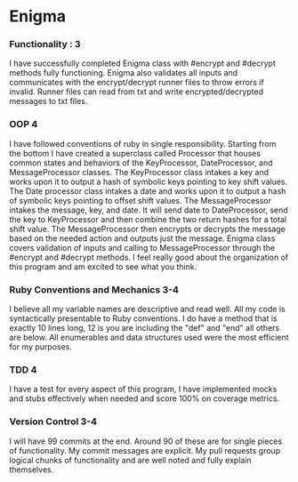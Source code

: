 # Enigma

### Functionality : 3
I have successfully completed Enigma class with #encrypt and #decrypt methods fully functioning. Enigma also validates all inputs
and communicates with the encrypt/decrypt runner files to throw errors if invalid. Runner files can read from txt and write
encrypted/decrypted messages to txt files.

### OOP 4
I have followed conventions of ruby in single responsibility. Starting from the bottom I have created a superclass called Processor that houses common states and behaviors of the KeyProcessor, DateProcessor, and MessageProcessor classes. The KeyProcessor class intakes a key and works upon it to output a hash of symbolic keys pointing to key shift values. The Date processor class intakes a date and works upon it to output a hash of symbolic keys pointing to offset shift values. The MessageProcessor intakes the message, key, and date. It will send date to DateProcessor, send the key to KeyProcessor and then combine the two return hashes for a total shift value. The MessageProcessor then encrypts or decrypts the message based on the needed action and outputs just the message. Enigma class covers validation of inputs and calling to MessageProcessor through the #encrypt and #decrypt methods. I feel really good about the organization of this program and am excited to see what you think.

### Ruby Conventions and Mechanics 3-4
I believe all my variable names are descriptive and read well. All my code is syntactically presentable to Ruby conventions. I do have a method that is exactly 10 lines long, 12 is you are including the "def" and "end" all others are below. All enumerables and data structures used were the most efficient for my purposes.

### TDD 4
I have a test for every aspect of this program, I have implemented mocks and stubs effectively when needed and score 100% on coverage metrics.

### Version Control 3-4
I will have 99 commits at the end. Around 90 of these are for single pieces of functionality. My commit messages are explicit. My pull requests group logical chunks of functionality and are well noted and fully explain themselves.
